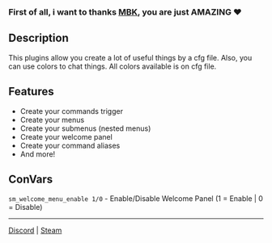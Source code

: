 ### **First of all, i want to thanks [MBK](https://github.com/Mbk10201), you are just AMAZING** ❤️

## Description
This plugins allow you create a lot of useful things by a cfg file.
Also, you can use colors to chat things. All colors available is on cfg file.


## Features

* Create your commands trigger
* Create your menus
* Create your submenus (nested menus)
* Create your welcome panel
* Create your command aliases
* And more!

## ConVars

`sm_welcome_menu_enable 1/0` - Enable/Disable Welcome Panel (1 = Enable | 0 = Disable)

***
[Discord](https://discord.com/users/476946479110684683) | [Steam](https://steamcommunity.com/id/nathyzinhaa)
